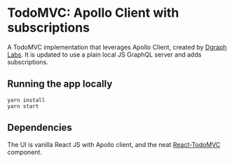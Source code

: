 # TodoMVC: Apollo Client with subscriptions

A TodoMVC implementation that leverages Apollo Client, created by [Dgraph Labs](https://github.com/dgraph-io/tudo-tutorial). It is updated to use a plain local JS GraphQL server and adds subscriptions.

## Running the app locally

```
yarn install
yarn start
```

## Dependencies

The UI is vanilla React JS with Apollo client, and the neat [React-TodoMVC](https://github.com/sw-yx/react-todomvc) component.

